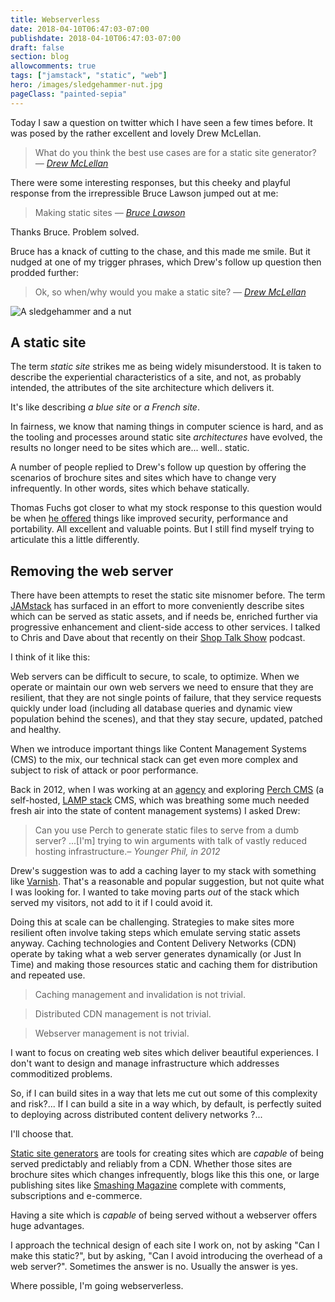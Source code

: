 ```yaml
---
title: Webserverless
date: 2018-04-10T06:47:03-07:00
publishdate: 2018-04-10T06:47:03-07:00
draft: false
section: blog
allowcomments: true
tags: ["jamstack", "static", "web"]
hero: /images/sledgehammer-nut.jpg
pageClass: "painted-sepia"
---
```


Today I saw a question on twitter which I have seen a few times before. It was posed by the rather excellent and lovely Drew McLellan.

> What do you think the best use cases are for a static site generator? <cite>— <a href="https://twitter.com/drewm/status/983634762433810432">Drew McLellan</a></cite>


There were some interesting responses, but this cheeky and playful response from the irrepressible Bruce Lawson jumped out at me:

> Making static sites <cite>— <a href="https://twitter.com/brucel/status/983634971956056064">Bruce Lawson</a></cite>

Thanks Bruce. Problem solved.

Bruce has a knack of cutting to the chase, and this made me smile. But it nudged at one of my trigger phrases, which Drew's follow up question then prodded further:

> Ok, so when/why would you make a static site? <cite>— <a href="https://twitter.com/drewm/status/983635104286281729">Drew McLellan</a></cite>

<!--more-->

![A sledgehammer and a nut](/images/sledgehammer-nut.jpg "A sledgehammer and a nut")

## A static site

The term _static site_ strikes me as being widely misunderstood. It is taken to describe the experiential characteristics of a site, and not, as probably intended, the attributes of the site architecture which delivers it.

It's like describing _a blue site_ or _a French site_.

In fairness, we know that naming things in computer science is hard, and as the tooling and processes around static site _architectures_ have evolved, the results no longer need to be sites which are... well.. static.

A number of people replied to Drew's follow up question by offering the scenarios of brochure sites and sites which have to change very infrequently. In other words, sites which behave statically.

Thomas Fuchs got closer to what my stock response to this question would be when [he offered](https://twitter.com/thomasfuchs/status/983647675227824130) things like improved security, performance and portability. All excellent and valuable points. But I still find myself trying to articulate this a little differently.


## Removing the web server

There have been attempts to reset the static site misnomer before. The term [JAMstack](https://www.jamstack.org) has surfaced in an effort to more conveniently describe sites which can be served as static assets, and if needs be, enriched further via progressive enhancement and client-side access to other services. I talked to Chris and Dave about that recently on their [Shop Talk Show](https://shoptalkshow.com/episodes/303-jam-stack-phil-hawksworth/) podcast.

I think of it like this:

Web servers can be difficult to secure, to scale, to optimize. When we operate or maintain our own web servers we need to ensure that they are resilient, that they are not single points of failure, that they service requests quickly under load (including all database queries and dynamic view population behind the scenes), and that they stay secure, updated, patched and healthy.

When we introduce important things like Content Management Systems (CMS) to the mix, our technical stack can get even more complex and subject to risk of attack or poor performance.

Back in 2012, when I was working at an [agency](https://www.rga.com) and exploring [Perch CMS](https://grabaperch.com/) (a self-hosted, [LAMP stack](https://en.wikipedia.org/wiki/LAMP_(software_bundle)) CMS, which was breathing some much needed fresh air into the state of content management systems) I asked Drew:

> Can you use Perch to generate static files to serve from a dumb server? ...[I'm] trying to win arguments with talk of vastly reduced hosting infrastructure.<cite>– Younger Phil, in 2012</cite>

Drew's suggestion was to add a caching layer to my stack with something like [Varnish](https://varnish-cache.org/). That's a reasonable and popular suggestion, but not quite what I was looking for. I wanted to take moving parts _out_ of the stack which served my visitors, not add to it if I could avoid it.

Doing this at scale can be challenging. Strategies to make sites more resilient often involve taking steps which emulate serving static assets anyway. Caching technologies and Content Delivery Networks (CDN) operate by taking what a web server generates dynamically (or Just In Time) and making those resources static and caching them for distribution and repeated use.

> Caching management and invalidation is not trivial.

> Distributed CDN management is not trivial.

> Webserver management is not trivial.

I want to focus on creating web sites which deliver beautiful experiences. I don't want to design and manage infrastructure which addresses commoditized problems.

So, if I can build sites in a way that lets me cut out some of this complexity and risk?... If I can build a site in a way which, by default, is perfectly suited to deploying across distributed content delivery networks ?...

I'll choose that.

[Static site generators](https://staticgen.com) are tools for creating sites which are _capable_ of being served predictably and reliably from a CDN. Whether those sites are brochure sites which changes infrequently, blogs like this this one, or large publishing sites like [Smashing Magazine](https://www.netlify.com/blog/2017/03/16/smashing-magazine-just-got-10x-faster/) complete with comments, subscriptions and e-commerce.

Having a site which is _capable_ of being served without a webserver offers huge advantages.

I approach the technical design of each site I work on, not by asking "Can I make this static?", but by asking, "Can I avoid introducing the overhead of a web server?". Sometimes the answer is no. Usually the answer is yes.

Where possible, I'm going webserverless.



